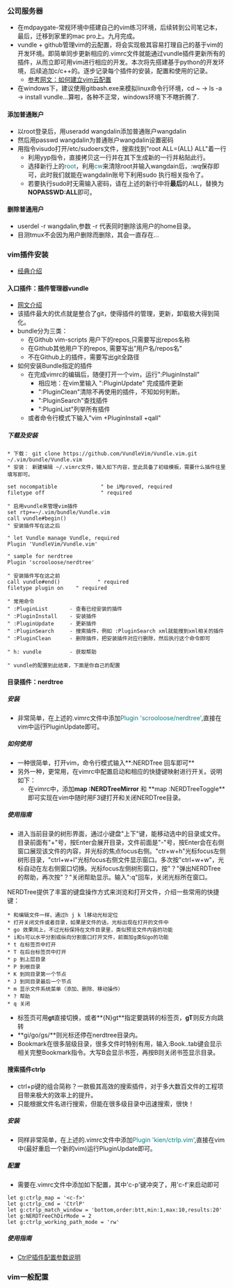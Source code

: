 ### 公司服务器
* 在mdpaygate-常规环境中搭建自己的vim练习环境，后续转到公司笔记本，最后，迁移到家里的mac pro上。九月完成。
* vundle + github管理vim的云配置，将会实现极其容易打理自己的基于vim的开发环境。即简单同步更新相应的.vimrc文件就能通过vundle插件更新所有的插件，从而立即可用vim进行相应的开发。本次将先搭建基于python的开发环境，后续追加c/c++的。逐步记录每个插件的安装，配置和使用的记录。
    * [参考网文：如何建立vim云配置](http://jintongyao.github.io/2014/how-to-use-vundle/)
* 在windows下，建议使用gitbash.exe来模拟linux命令行环境，cd ~ -> ls -a -> install vundle...算啦，各种不正常，windows环境下不瞎折腾了.
#### 添加普通账户
* 以root登录后，用useradd wangdalin添加普通账户wangdalin
* 然后用passwd wangdalin为普通账户wangdalin设置密码
* 用指令visudo打开/etc/sudoers文件，搜索找到"root ALL=(ALL) ALL"着一行
    * 利用yyp指令，直接拷贝这一行并在其下生成新的一行并粘贴此行。
    * 选择新行上的<font color=Teal>root</font>，利用<font color=Teal>cw</font>来清除root并输入wangdain后，:wq保存即可，此时我们就能在wangdalin账号下利用sudo 执行相关指令了。
    * 若要执行sudo时无需输入密码，请在上述的新行中将**最后**的ALL，替换为**NOPASSWD:ALL**即可。
#### 删除普通用户
* userdel -r wangdalin,参数 -r 代表同时删除该用户的home目录。
* 目测tmux不会因为用户删除而删除，其会一直存在...
### vim插件安装
* [经典介绍](http://www.zlovezl.cn/articles/vim-plugins-cannot-live-without/)
#### 入口插件：插件管理器vundle
* [网文介绍](http://www.jianshu.com/p/8d416ac4ad11)
* 该插件最大的优点就是整合了git，使得插件的管理，更新，卸载极大得到简化。
* bundle分为三类：
    * 在Github vim-scripts 用户下的repos,只需要写出repos名称
    * 在Github其他用户下的repos, 需要写出”用户名/repos名”
    * 不在Github上的插件，需要写出git全路径
* 如何安装Bundle指定的插件
    * 在完成vimrc的编辑后，随便打开一个vim，运行":PluginInstall"
        * 相应地：在vim里输入 ":PluginUpdate" 完成插件更新
        * ":PluginClean"清除不再使用的插件，不知如何判断。
        * ":PluginSearch"查找插件
        * ":PluginList"列举所有插件
    * 或者命令行模式下输入"vim +PluginInstall +qall"
##### 下载及安装
    * 下载： git clone https://github.com/VundleVim/Vundle.vim.git ~/.vim/bundle/Vundle.vim
    * 安装： 新建编辑 ~/.vimrc文件，输入如下内容，至此具备了初级模板，需要什么插件往里填写即可。
```
set nocompatible              " be iMproved, required
filetype off                  " required

" 启用vundle来管理vim插件
set rtp+=~/.vim/bundle/Vundle.vim
call vundle#begin()
" 安装插件写在这之后

" let Vundle manage Vundle, required
Plugin 'VundleVim/Vundle.vim'

" sample for nerdtree
Plugin 'scrooloose/nerdtree'

" 安装插件写在这之前
call vundle#end()            " required
filetype plugin on    " required

" 常用命令
" :PluginList       - 查看已经安装的插件
" :PluginInstall    - 安装插件
" :PluginUpdate     - 更新插件
" :PluginSearch     - 搜索插件，例如 :PluginSearch xml就能搜到xml相关的插件
" :PluginClean      - 删除插件，把安装插件对应行删除，然后执行这个命令即可

" h: vundle         - 获取帮助

" vundle的配置到此结束，下面是你自己的配置

```
#### 目录插件：nerdtree
##### 安装
* 非常简单，在上述的.vimrc文件中添加<font color=Teal>Plugin 'scrooloose/nerdtree'</font>,直接在vim中运行PluginUpdate即可。
##### 如何使用
* 一种很简单，打开vim，命令行模式输入**:NERDTree 回车即可**
* 另外一种，更常用，在vimrc中配置启动和相应的快捷键映射进行开关。说明如下：
    * 在vimrc中，添加**map <F3> :NERDTreeMirror<CR>** 和 **map <F3> :NERDTreeToggle<CR>**即可实现在vim中随时用F3键打开和关闭NERDTree目录。
##### 使用指南
* 进入当前目录的树形界面，通过小键盘"上下"键，能移动选中的目录或文件。目录前面有"+"号，按Enter会展开目录，文件前面是"-"号，按Enter会在右侧窗口展现该文件的内容，并光标的焦点focus右侧。"ctr+w+h"光标focus左侧树形目录，"ctrl+w+l"光标focus右侧文件显示窗口。多次按"ctrl+w+w"，光标自动在左右侧窗口切换。光标focus左侧树形窗口，按"？"弹出NERDTree的帮助，再次按"？"关闭帮助显示。输入":q"回车，关闭光标所在窗口。

NERDTree提供了丰富的键盘操作方式来浏览和打开文件，介绍一些常用的快捷键：

    * 和编辑文件一样，通过h j k l移动光标定位
    * 打开关闭文件或者目录，如果是文件的话，光标出现在打开的文件中
    * go 效果同上，不过光标保持在文件目录里，类似预览文件内容的功能
    * i和s可以水平分割或纵向分割窗口打开文件，前面加g类似go的功能
    * t 在标签页中打开
    * T 在后台标签页中打开
    * p 到上层目录
    * P 到根目录
    * K 到同目录第一个节点
    * J 到同目录最后一个节点
    * m 显示文件系统菜单（添加、删除、移动操作）
    * ? 帮助
    * q 关闭

* 标签页可用**gt**直接切换，或者**{N}gt**指定要跳转的标签页，**gT**则反方向跳转
* **gi/go/gs/**则光标还停在nerdtree目录内。
* Bookmark在很多层级目录，很多文件时特别有用，输入:Book..tab键会显示相关完整Bookmark指令。大写B会显示书签，再按B则关闭书签显示目录。
#### 搜索插件ctrlp
* ctrl+p键的组合简称？一款极其高效的搜索插件，对于多大数百文件的工程项目带来极大的效率上的提升。
* 只能根据文件名进行搜索，但能在很多级目录中迅速搜索，很快！
##### 安装
* 同样非常简单，在上述的.vimrc文件中添加<font color=Teal>Plugin 'kien/ctrlp.vim'</font>,直接在vim中(最好重启一个新的vim)运行PluginUpdate即可。
##### 配置
* 需要在.vimrc文件中添加如下配置，其中'c-p'键冲突了，用'c-f'来启动即可
```
let g:ctrlp_map = '<c-f>'
let g:ctrlp_cmd = 'CtrlP'
let g:ctrlp_match_window = 'bottom,order:btt,min:1,max:10,results:20'
let g:NERDTreeChDirMode = 2
let g:ctrlp_working_path_mode = 'rw'
```
##### 使用指南
* [CtrlP插件配置参数说明](http://blog.codepiano.com/pages/ctrlp-cn.light.html#ctrlp_working_path_mode)
### vim一般配置
